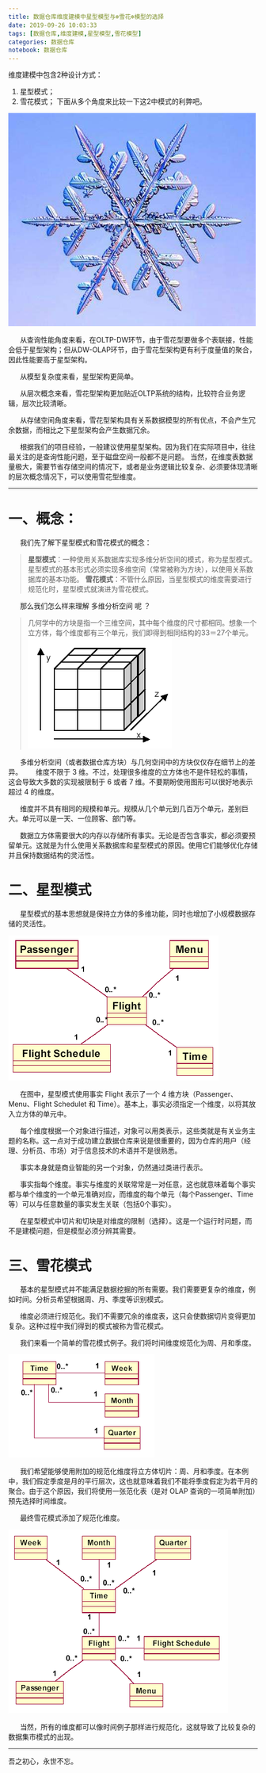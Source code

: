 ```yaml
---
title: 数据仓库维度建模中星型模型与❄雪花❄️模型的选择
date: 2019-09-26 10:03:33
tags: [数据仓库,维度建模,星型模型,雪花模型]
categories: 数据仓库
notebook: 数据仓库
---
```


维度建模中包含2种设计方式：
1. 星型模式；
2. 雪花模式；
下面从多个角度来比较一下这2中模式的利弊吧。

![snow_structure](数据仓库维度建模中星型模型与❄雪花❄️模型的选择/snow.jpeg)

<!-- more -->

&nbsp;&nbsp;&nbsp;&nbsp;&nbsp;&nbsp;从查询性能角度来看，在OLTP-DW环节，由于雪花型要做多个表联接，性能会低于星型架构；但从DW-OLAP环节，由于雪花型架构更有利于度量值的聚合，因此性能要高于星型架构。

&nbsp;&nbsp;&nbsp;&nbsp;&nbsp;&nbsp;从模型复杂度来看，星型架构更简单。

&nbsp;&nbsp;&nbsp;&nbsp;&nbsp;&nbsp;从层次概念来看，雪花型架构更加贴近OLTP系统的结构，比较符合业务逻辑，层次比较清晰。

&nbsp;&nbsp;&nbsp;&nbsp;&nbsp;&nbsp;从存储空间角度来看，雪花型架构具有关系数据模型的所有优点，不会产生冗余数据，而相比之下星型架构会产生数据冗余。

&nbsp;&nbsp;&nbsp;&nbsp;&nbsp;&nbsp;根据我们的项目经验，一般建议使用星型架构。因为我们在实际项目中，往往最关注的是查询性能问题，至于磁盘空间一般都不是问题。 当然，在维度表数据量极大，需要节省存储空间的情况下，或者是业务逻辑比较复杂、必须要体现清晰的层次概念情况下，可以使用雪花型维度。


- - -


# 一、概念：

&nbsp;&nbsp;&nbsp;&nbsp;&nbsp;&nbsp;我们先了解下星型模式和雪花模式的概念：

><b>星型模式</b>：一种使用关系数据库实现多维分析空间的模式，称为星型模式。星型模式的基本形式必须实现多维空间（常常被称为方块），以使用关系数据库的基本功能。
><b>雪花模式</b>：不管什么原因，当星型模式的维度需要进行规范化时，星型模式就演进为雪花模式。

&nbsp;&nbsp;&nbsp;&nbsp;&nbsp;&nbsp;那么我们怎么样来理解 多维分析空间 呢 ？

>几何学中的方块是指一个三维空间，其中每个维度的尺寸都相同。想象一个立方体，每个维度都有三个单元，我们即得到相同结构的33＝27个单元。
>![a](数据仓库维度建模中星型模型与❄雪花❄️模型的选择/1.gif)

&nbsp;&nbsp;&nbsp;&nbsp;&nbsp;&nbsp;多维分析空间（或者数据仓库方块）与几何空间中的方块仅仅存在细节上的差异。
&nbsp;&nbsp;&nbsp;&nbsp;&nbsp;&nbsp;维度不限于 3 维。不过，处理很多维度的立方体也不是件轻松的事情，这会导致大多数的实现被限制于 6 或者 7 维。不要期盼使用图形可以很好地表示超过 4 的维度。

&nbsp;&nbsp;&nbsp;&nbsp;&nbsp;&nbsp;维度并不具有相同的规模和单元。规模从几个单元到几百万个单元，差别巨大。单元可以是一天、一位顾客、部门等。

&nbsp;&nbsp;&nbsp;&nbsp;&nbsp;&nbsp;数据立方体需要很大的内存以存储所有事实。无论是否包含事实，都必须要预留单元。这就是为什么使用关系数据库和星型模式的原因。使用它们能够优化存储并且保持数据结构的灵活性。

# 二、星型模式

&nbsp;&nbsp;&nbsp;&nbsp;&nbsp;&nbsp;星型模式的基本思想就是保持立方体的多维功能，同时也增加了小规模数据存储的灵活性。

![star](数据仓库维度建模中星型模型与❄雪花❄️模型的选择/star.gif)

&nbsp;&nbsp;&nbsp;&nbsp;&nbsp;&nbsp;在图中，星型模式使用事实 Flight 表示了一个 4 维方块（Passenger、Menu、Flight Schedulet 和 Time）。基本上，事实必须指定一个维度，以将其放入立方体的单元中。

&nbsp;&nbsp;&nbsp;&nbsp;&nbsp;&nbsp;每个维度根据一个对象进行描述，对象可以用类表示，这些类就是有关业务主题的名称。这一点对于成功建立数据仓库来说是很重要的，因为仓库的用户（经理、分析员、市场）对于信息技术的术语并不是很熟悉。

&nbsp;&nbsp;&nbsp;&nbsp;&nbsp;&nbsp;事实本身就是商业智能的另一个对象，仍然通过类进行表示。

&nbsp;&nbsp;&nbsp;&nbsp;&nbsp;&nbsp;事实指每个维度。事实与维度的关联常常是一对任意，这也就意味着每个事实都与单个维度的一个单元准确对应，而维度的每个单元（每个Passenger、Time等）可以与任意数量的事实发生关联（包括0个事实）。

&nbsp;&nbsp;&nbsp;&nbsp;&nbsp;&nbsp;在星型模式中切片和切块是对维度的限制（选择）。这是一个运行时问题，而不是建模问题，但是模型必须分辨其需要。

# 三、雪花模式

&nbsp;&nbsp;&nbsp;&nbsp;&nbsp;&nbsp;基本的星型模式并不能满足数据挖掘的所有需要。我们需要更复杂的维度，例如时间。分析员希望根据周、月、季度等识别模式。

&nbsp;&nbsp;&nbsp;&nbsp;&nbsp;&nbsp;维度必须进行规范化。我们不需要冗余的维度表，这只会使数据切片变得更加复杂。这种过程中我们得到的模式被称为雪花模式。

&nbsp;&nbsp;&nbsp;&nbsp;&nbsp;&nbsp;我们来看一个简单的雪花模式例子。我们将时间维度规范化为周、月和季度。

![snow_dim](数据仓库维度建模中星型模型与❄雪花❄️模型的选择/snow_dim.gif)

&nbsp;&nbsp;&nbsp;&nbsp;&nbsp;&nbsp;我们希望能够使用附加的规范化维度将立方体切片：周、月和季度。在本例中，我们假定季度是月的平行层次，这也就意味着我们不能将季度假定为若干月的聚合。由于这个原因，我们将使用一张范化表（是对 OLAP 查询的一项简单附加）预先选择时间维度。

&nbsp;&nbsp;&nbsp;&nbsp;&nbsp;&nbsp;最终雪花模式添加了规范化维度。

![normal_dim](数据仓库维度建模中星型模型与❄雪花❄️模型的选择/normal_dim.gif)

&nbsp;&nbsp;&nbsp;&nbsp;&nbsp;&nbsp;当然，所有的维度都可以像时间例子那样进行规范化，这就导致了比较复杂的数据集市模式的出现。


- - -
吾之初心，永世不忘。